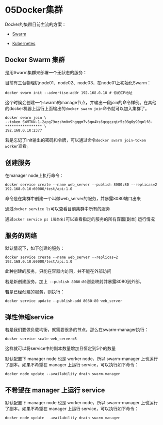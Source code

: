 05Docker集群
===

Docker的集群目前主流的方案：

* [Swarm](https://docs.docker.com/swarm/)

* [Kubernetes](https://kubernetes.io/)

## Docker Swarm 集群

是用Swarm集群来部署一个无状态的服务：

目前有三台物理机node01、node02、node03，在node01上初始化Swarm：

```shell
docker swarm init --advertise-addr 192.168.0.10 # 你的IP地址
```
这个时候会创建一个swarm的manage节点，并输出一段join的命令样例。在其他的docker机器上运行上面输出的`docker swarm join`命令就可以加入集群了。

```shell
docker swarm join \
--token SWMTKN-1-2apg79ozshm0x9hgqgm7v3qo4ks6qcgqzqir5z03g6y90qolf8-***************** \
192.168.0.10:2377
```

若是忘记了init输出的密码和令牌，可以通过命令`docker swarm join-token worker`查看。

## 创建服务

在manager node上执行命令：

```shell
docker service create --name web_server --publish 8080:80 --replicas=2 192.168.0.10:60000/test/api:1.0
```
命令是在集群中创建一个叫做web_server的服务，并暴露8080端口出来

通过`docker service ls`可以查看目前集群中所有的服务

通过`ocker service ps [服务名]`可以查看指定的服务的所有容器[副本] 运行情况

## 服务的网络

默认情况下，如下创建的服务：

```shell
docker service create --name web_server --replicas=2 192.168.0.10:60000/test/api:1.0
```
此种创建的服务，只能在容器内访问，并不能在外部访问

若是新创建服务，加上` --publish 8080:80`则会映射并暴露8080到外部。

若是已经创建的服务，则执行：

```shell
docker service update --publish-add 8080:80 web_server
```

## 弹性伸缩service

若是我们要做负载均衡，就需要很多的节点，那么在swarm-manager执行：

```shell
docker service scale web_server=5
```

这样就可以将service中的副本数量增加且恒定到5个的数量

默认配置下 manager node 也是 worker node，所以 swarm-manager 上也运行了副本。如果不希望在 manager 上运行 service，可以执行如下命令：

```shell
docker node update --availability drain swarm-manager
```

## 不希望在 manager 上运行 service

默认配置下 manager node 也是 worker node，所以 swarm-manager 上也运行了副本。如果不希望在 manager 上运行 service，可以执行如下命令：

```shell
docker node update --availability drain swarm-manager
```